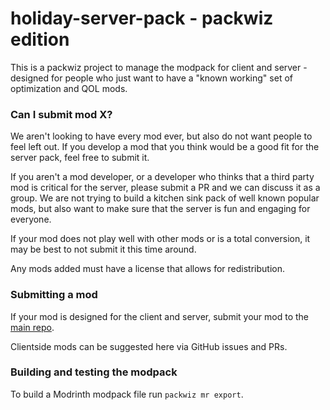 # holiday-server-pack - packwiz edition

This is a packwiz project to manage the modpack for client and server - designed for people who just want to have a "known working" set of optimization and QOL mods.

### Can I submit mod X?

We aren't looking to have every mod ever, but also do not want people to feel left out. If you develop a mod that you think would be a good fit for the server pack, feel free to submit it.

If you aren't a mod developer, or a developer who thinks that a third party mod is critical for the server, please submit a PR and we can discuss it as a group. We are not trying to build a kitchen sink pack of well known popular mods, but also want to make sure that the server is fun and engaging for everyone.

If your mod does not play well with other mods or is a total conversion, it may be best to not submit it this time around.

Any mods added must have a license that allows for redistribution.

### Submitting a mod

If your mod is designed for the client and server, submit your mod to the [main repo](https://github.com/modmuss50/holiday-server-pack).

Clientside mods can be suggested here via GitHub issues and PRs.

### Building and testing the modpack

To build a Modrinth modpack file run `packwiz mr export`.
